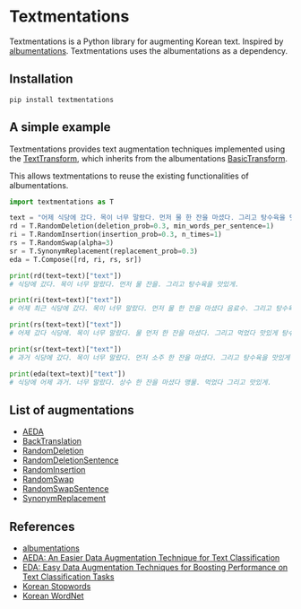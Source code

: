 # Textmentations

Textmentations is a Python library for augmenting Korean text.
Inspired by [albumentations](https://github.com/albumentations-team/albumentations).
Textmentations uses the albumentations as a dependency.

## Installation

```
pip install textmentations
```

## A simple example

Textmentations provides text augmentation techniques implemented using the [TextTransform](https://github.com/Jaesu26/textmentations/blob/v1.2.5/textmentations/core/transforms_interface.py#L19),
which inherits from the albumentations [BasicTransform](https://github.com/albumentations-team/albumentations/blob/1.4.14/albumentations/core/transforms_interface.py#L48).

This allows textmentations to reuse the existing functionalities of albumentations.

```python
import textmentations as T

text = "어제 식당에 갔다. 목이 너무 말랐다. 먼저 물 한 잔을 마셨다. 그리고 탕수육을 맛있게 먹었다."
rd = T.RandomDeletion(deletion_prob=0.3, min_words_per_sentence=1)
ri = T.RandomInsertion(insertion_prob=0.3, n_times=1)
rs = T.RandomSwap(alpha=3)
sr = T.SynonymReplacement(replacement_prob=0.3)
eda = T.Compose([rd, ri, rs, sr])

print(rd(text=text)["text"])
# 식당에 갔다. 목이 너무 말랐다. 먼저 물 잔을. 그리고 탕수육을 맛있게.

print(ri(text=text)["text"])
# 어제 최근 식당에 갔다. 목이 너무 말랐다. 먼저 물 한 잔을 마셨다 음료수. 그리고 탕수육을 맛있게 먹었다.

print(rs(text=text)["text"])
# 어제 갔다 식당에. 목이 너무 말랐다. 물 먼저 한 잔을 마셨다. 그리고 먹었다 맛있게 탕수육을.

print(sr(text=text)["text"])
# 과거 식당에 갔다. 목이 너무 말랐다. 먼저 소주 한 잔을 마셨다. 그리고 탕수육을 맛있게 먹었다.

print(eda(text=text)["text"])
# 식당에 어제 과거. 너무 말랐다. 상수 한 잔을 마셨다 맹물. 먹었다 그리고 맛있게.
```

## List of augmentations

- [AEDA](https://github.com/Jaesu26/textmentations/blob/v1.2.5/textmentations/augmentations/transforms.py#L18)
- [BackTranslation](https://github.com/Jaesu26/textmentations/blob/v1.2.5/textmentations/augmentations/transforms.py#L104)
- [RandomDeletion](https://github.com/Jaesu26/textmentations/blob/v1.2.5/textmentations/augmentations/transforms.py#L144)
- [RandomDeletionSentence](https://github.com/Jaesu26/textmentations/blob/v1.2.5/textmentations/augmentations/transforms.py#L210)
- [RandomInsertion](https://github.com/Jaesu26/textmentations/blob/v1.2.5/textmentations/augmentations/transforms.py#L289)
- [RandomSwap](https://github.com/Jaesu26/textmentations/blob/v1.2.5/textmentations/augmentations/transforms.py#L333)
- [RandomSwapSentence](https://github.com/Jaesu26/textmentations/blob/v1.2.5/textmentations/augmentations/transforms.py#L386)
- [SynonymReplacement](https://github.com/Jaesu26/textmentations/blob/v1.2.5/textmentations/augmentations/transforms.py#L420)

## References

- [albumentations](https://github.com/albumentations-team/albumentations)
- [AEDA: An Easier Data Augmentation Technique for Text Classification](https://arxiv.org/pdf/2108.13230.pdf)
- [EDA: Easy Data Augmentation Techniques for Boosting Performance on
Text Classification Tasks](https://arxiv.org/pdf/1901.11196.pdf)
- [Korean Stopwords](https://www.ranks.nl/stopwords/korean)
- [Korean WordNet](http://wordnet.kaist.ac.kr/)
